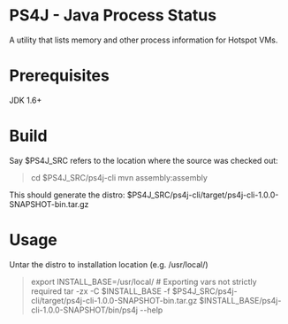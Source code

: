 PS4J - Java Process Status
==========================

A utility that lists memory and other process information for Hotspot VMs.

Prerequisites
=============
JDK 1.6+

Build
=====
Say $PS4J_SRC refers to the location where the source was checked out:
>  cd $PS4J_SRC/ps4j-cli
> mvn assembly:assembly

This should generate the distro: $PS4J_SRC/ps4j-cli/target/ps4j-cli-1.0.0-SNAPSHOT-bin.tar.gz

Usage
=====
Untar the distro to installation location (e.g. /usr/local/)
> export INSTALL_BASE=/usr/local/  # Exporting vars not strictly required
> tar -zx -C $INSTALL_BASE -f $PS4J_SRC/ps4j-cli/target/ps4j-cli-1.0.0-SNAPSHOT-bin.tar.gz
> $INSTALL_BASE/ps4j-cli-1.0.0-SNAPSHOT/bin/ps4j --help

